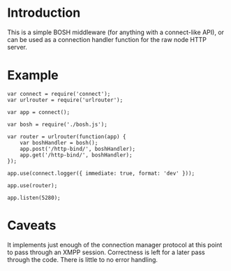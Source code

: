 Introduction
============

This is a simple BOSH middleware (for anything with a connect-like API), or can
be used as a connection handler function for the raw node HTTP server.


Example
=======

    var connect = require('connect');
    var urlrouter = require('urlrouter');

    var app = connect();

    var bosh = require('./bosh.js');

    var router = urlrouter(function(app) {
        var boshHandler = bosh();
        app.post('/http-bind/', boshHandler);
        app.get('/http-bind/', boshHandler);
    });

    app.use(connect.logger({ immediate: true, format: 'dev' }));

    app.use(router);

    app.listen(5280);

Caveats
=======

It implements just enough of the connection manager protocol at this point to
pass through an XMPP session. Correctness is left for a later pass through the
code. There is little to no error handling.
